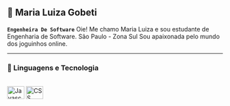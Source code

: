 ## 🤖 Maria Luiza Gobeti 

**`Engenheira De Software`**
Oie! Me chamo Maria Luiza e sou estudante de Engenharia de Software. 
São Paulo - Zona Sul 
Sou apaixonada pelo mundo dos joguinhos online.
___
 ### 🤖 Linguagens e Tecnologia 
<div style ="display : inline_block"><br>
 
   <img align ="center" title ="Javascript" height ="30"  width ="40" src="https://cdn.jsdelivr.net/gh/devicons/devicon@latest/icons/threedsmax/threedsmax-original.svg" />
          
 <img align="center"   title="CSS" height ="30" width="40" src="https://cdn.jsdelivr.net/gh/devicons/devicon@latest/icons/css3/css3-original.svg"/>


 
          

